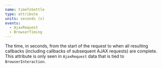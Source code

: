 ```yaml
---
name: timeToSettle
type: attribute
units: seconds (s)
events:
  - AjaxRequest
  - BrowserTiming
---
```


The time, in seconds, from the start of the request to when all resulting callbacks (including callbacks of subsequent AJAX requests) are complete. This attribute is only seen in `AjaxRequest` data that is tied to `BrowserInteraction`.
